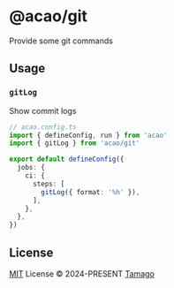 # @acao/git

Provide some git commands

## Usage

### `gitLog`

Show commit logs

```ts
// acao.config.ts
import { defineConfig, run } from 'acao'
import { gitLog } from 'acao/git'

export default defineConfig({
  jobs: {
    ci: {
      steps: [
        gitLog({ format: '%h' }),
      ],
    },
  },
})
```

## License

[MIT](./LICENSE) License © 2024-PRESENT [Tamago](https://github.com/tmg0)
